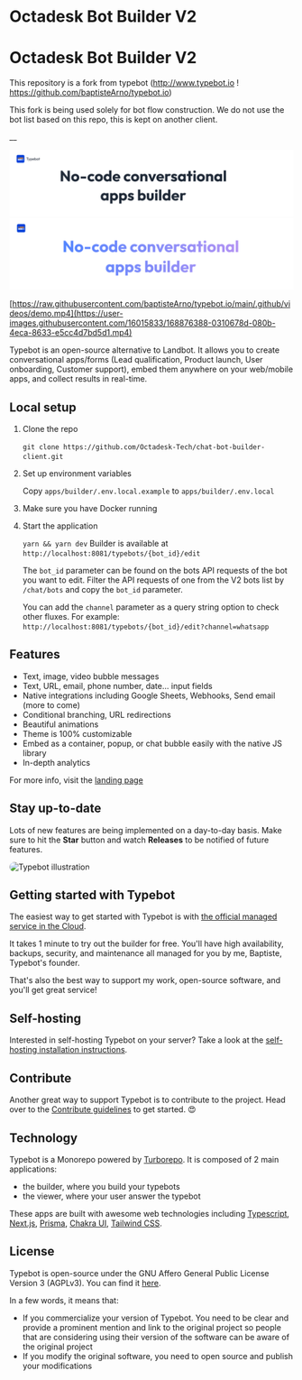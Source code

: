 # Octadesk Bot Builder V2

# Octadesk Bot Builder V2

This repository is a fork from typebot (http://www.typebot.io ! https://github.com/baptisteArno/typebot.io)

This fork is being used solely for bot flow construction. We do not use the bot list based on this repo, this is kept on another client.

\_\_

<p>
  <a href="https://typebot.io/#gh-light-mode-only" target="_blank">
    <img src="./.github/images/readme-illustration-light.png" alt="Typebot illustration">
  </a>
  <a href="https://typebot.io/#gh-dark-mode-only" target="_blank">
    <img src="./.github/images/readme-illustration-dark.png" alt="Typebot illustration">
  </a>
</p>

[https://raw.githubusercontent.com/baptisteArno/typebot.io/main/.github/videos/demo.mp4](https://user-images.githubusercontent.com/16015833/168876388-0310678d-080b-4eca-8633-e5cc4d7bd5d1.mp4)

Typebot is an open-source alternative to Landbot. It allows you to create conversational apps/forms (Lead qualification, Product launch, User onboarding, Customer support), embed them anywhere on your web/mobile apps, and collect results in real-time.

## Local setup

1. Clone the repo

   `git clone https://github.com/Octadesk-Tech/chat-bot-builder-client.git`

2. Set up environment variables

   Copy `apps/builder/.env.local.example` to `apps/builder/.env.local`

3. Make sure you have Docker running

4. Start the application

   `yarn && yarn dev`
   Builder is available at `http://localhost:8081/typebots/{bot_id}/edit`

   The `bot_id` parameter can be found on the bots API requests of the bot you want to edit.
   Filter the API requests of one from the V2 bots list by `/chat/bots` and copy the `bot_id` parameter.

   You can add the `channel` parameter as a query string option to check other fluxes.
   For example: `http://localhost:8081/typebots/{bot_id}/edit?channel=whatsapp`

## Features

- Text, image, video bubble messages
- Text, URL, email, phone number, date... input fields
- Native integrations including Google Sheets, Webhooks, Send email (more to come)
- Conditional branching, URL redirections
- Beautiful animations
- Theme is 100% customizable
- Embed as a container, popup, or chat bubble easily with the native JS library
- In-depth analytics

For more info, visit the [landing page](https://www.typebot.io)

## Stay up-to-date

Lots of new features are being implemented on a day-to-day basis. Make sure to hit the **Star** button and watch **Releases** to be notified of future features.

<img src="./.github/images/star-project.gif" alt="Typebot illustration" style="border-radius: 10px" width="500">

## Getting started with Typebot

The easiest way to get started with Typebot is with [the official managed service in the Cloud](https://app.typebot.io).

It takes 1 minute to try out the builder for free. You'll have high availability, backups, security, and maintenance all managed for you by me, Baptiste, Typebot's founder.

That's also the best way to support my work, open-source software, and you'll get great service!

## Self-hosting

Interested in self-hosting Typebot on your server? Take a look at the [self-hosting installation instructions](https://docs.typebot.io/self-hosting).

## Contribute

Another great way to support Typebot is to contribute to the project. Head over to the [Contribute guidelines](https://github.com/baptisteArno/typebot.io/blob/main/CONTRIBUTING.md) to get started. 😍

## Technology

Typebot is a Monorepo powered by [Turborepo](https://turborepo.org/). It is composed of 2 main applications:

- the builder, where you build your typebots
- the viewer, where your user answer the typebot

These apps are built with awesome web technologies including [Typescript](https://www.typescriptlang.org/), [Next.js](https://nextjs.org/), [Prisma](https://www.prisma.io/), [Chakra UI](https://chakra-ui.com/), [Tailwind CSS](https://tailwindcss.com/).

## License

Typebot is open-source under the GNU Affero General Public License Version 3 (AGPLv3). You can find it [here](./LICENSE).

In a few words, it means that:

- If you commercialize your version of Typebot. You need to be clear and provide a prominent mention and link to the original project so people that are considering using their version of the software can be aware of the original project
- If you modify the original software, you need to open source and publish your modifications

